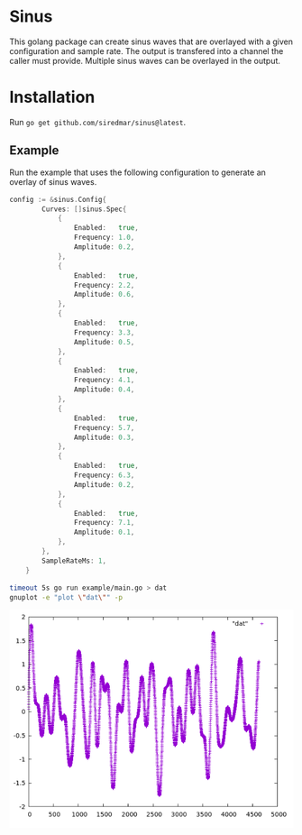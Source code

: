 # Sinus

This golang package can create sinus waves that are overlayed with a given configuration and sample rate.
The output is transfered into a channel the caller must provide. Multiple sinus waves can be overlayed in the output.

# Installation

Run `go get github.com/siredmar/sinus@latest`.

## Example

Run the example that uses the following configuration to generate an overlay of sinus waves.

```go
config := &sinus.Config{
		Curves: []sinus.Spec{
			{
				Enabled:   true,
				Frequency: 1.0,
				Amplitude: 0.2,
			},
			{
				Enabled:   true,
				Frequency: 2.2,
				Amplitude: 0.6,
			},
			{
				Enabled:   true,
				Frequency: 3.3,
				Amplitude: 0.5,
			},
			{
				Enabled:   true,
				Frequency: 4.1,
				Amplitude: 0.4,
			},
			{
				Enabled:   true,
				Frequency: 5.7,
				Amplitude: 0.3,
			},
			{
				Enabled:   true,
				Frequency: 6.3,
				Amplitude: 0.2,
			},
			{
				Enabled:   true,
				Frequency: 7.1,
				Amplitude: 0.1,
			},
		},
		SampleRateMs: 1,
	}
```

```sh
timeout 5s go run example/main.go > dat
gnuplot -e "plot \"dat\"" -p
```

![gnuplot of dat](https://github.com/siredmar/sinus/blob/main/.assets/dat.png?raw=true)


